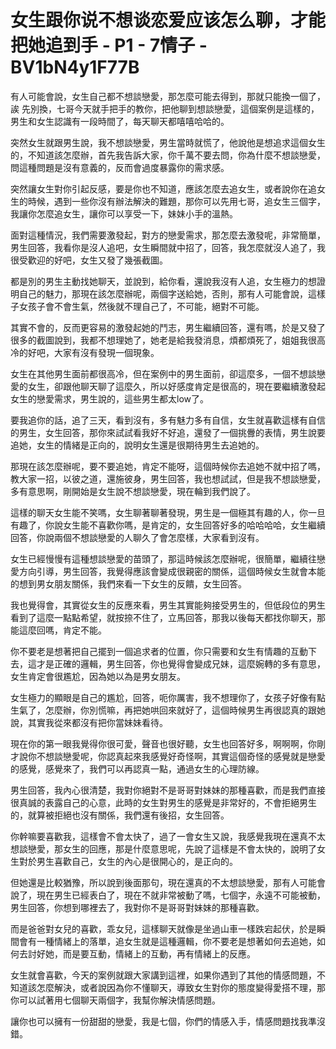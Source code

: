 # 女生跟你说不想谈恋爱应该怎么聊，才能把她追到手 - P1 - 7情子 - BV1bN4y1F77B

有人可能會說，女生自己都不想談戀愛，那怎麼可能去得到，那就只能換一個了，誒 先別換，七哥今天就手把手的教你，把他聊到想談戀愛，這個案例是這樣的，男生和女生認識有一段時間了，每天聊天都嘻嘻哈哈的。

突然女生就跟男生說，我不想談戀愛，男生當時就慌了，他說他是想追求這個女生的，不知道該怎麼辦，首先我告訴大家，你千萬不要去問，你為什麼不想談戀愛，問這種問題是沒有意義的，反而會過度暴露你的需求感。

突然讓女生對你引起反感，要是你也不知道，應該怎麼去追女生，或者說你在追女生的時候，遇到一些你沒有辦法解決的難題，那你可以先用七哥，追女生三個字，我讓你怎麼追女生，讓你可以享受一下，妹妹小手的溫熱。

面對這種情況，我們需要激發起，對方的戀愛需求，那怎麼去激發呢，非常簡單，男生回答，我看你是沒人追吧，女生瞬間就中招了，回答，我怎麼就沒人追了，我很受歡迎的好吧，女生又發了幾張截圖。

都是別的男生主動找她聊天，並說到，給你看，還說我沒有人追，女生極力的想證明自己的魅力，那現在該怎麼辦呢，兩個字送給她，否則，那有人可能會說，這樣子女孩子會不會生氣，然後就不理自己了，不可能，絕對不可能。

其實不會的，反而更容易的激發起她的鬥志，男生繼續回答，還有嗎，於是又發了很多的截圖說到，我都不想理她了，她老是給我發消息，煩都煩死了，姐姐我很高冷的好吧，大家有沒有發現一個現象。

女生在其他男生面前都很高冷，但在案例中的男生面前，卻這麼多，一個不想談戀愛的女生，卻跟他聊天聊了這麼久，所以好感度肯定是很高的，現在要繼續激發起女生的戀愛需求，男生說的，這些男生都太low了。

要我追你的話，追了三天，看到沒有，多有魅力多有自信，女生就喜歡這樣有自信的男生，女生回答，那你來試試看我好不好追，還發了一個挑釁的表情，男生說要追她，女生的情緒是正向的，說明女生還是很期待男生去追她的。

那現在該怎麼辦呢，要不要追她，肯定不能呀，這個時候你去追她不就中招了嗎，教大家一招，以彼之道，還施彼身，男生回答，我也想試試，但是我不想談戀愛，多有意思啊，剛開始是女生說不想談戀愛，現在輪到我們說了。

這樣的聊天女生能不笑嗎，女生聊著聊著發現，男生是一個極其有趣的人，你一旦有趣了，你說女生能不喜歡你嗎，是肯定的，女生回答好多的哈哈哈哈，女生繼續回答，你說兩個不想談戀愛的人聊久了會怎麼樣，大家看到沒有。

女生已經慢慢有這種想談戀愛的苗頭了，那這時候該怎麼辦呢，很簡單，繼續往戀愛方向引導，男生回答，我覺得應該會變成很親密的關係，這個時候女生就會本能的想到男女朋友關係，我們來看一下女生的反饋，女生回答。

我也覺得會，其實從女生的反應來看，男生其實能夠接受男生的，但低段位的男生看到了這麼一點點希望，就按捺不住了，立馬回答，那我以後每天都找你聊天，那能這麼回嗎，肯定不能。

你不要老是想著把自己擺到一個追求者的位置，你只需要和女生有情趣的互動下去，這才是正確的邏輯，男生回答，你也覺得會變成兄妹，這麼婉轉的多有意思，女生肯定會很尷尬，因為她以為是男女朋友。

女生極力的顯眼是自己的尷尬，回答，呃你厲害，我不想理你了，女孩子好像有點生氣了，怎麼辦，你別慌嘛，再把她哄回來就好了，這個時候男生再很認真的跟她說，其實我從來都沒有把你當妹妹看待。

現在你的第一眼我覺得你很可愛，聲音也很好聽，女生也回答好多，啊啊啊，你剛才說你不想談戀愛呢，你認真起來我感覺好奇怪啊，其實這個奇怪的感覺就是戀愛的感覺，感覺來了，我們可以再認真一點，通過女生的心理防線。

男生回答，我內心很清楚，我對你絕對不是哥哥對妹妹的那種喜歡，而是我們直接很真誠的表露自己的心意，此時的女生對男生的感覺是非常好的，不會拒絕男生的，就算被拒絕也沒有關係，我們還有後招，女生回答。

你幹嘛要喜歡我，這樣會不會太快了，過了一會女生又說，我感覺我現在還真不太想談戀愛，那女生的回應，那是什麼意思呢，先說了這樣是不會太快的，說明了女生對於男生喜歡自己，女生的內心是很開心的，是正向的。

但她還是比較猶豫，所以說到後面那句，現在還真的不太想談戀愛，那有人可能會說了，現在男生已經表白了，現在不就非常被動了嗎，七個字，永遠不可能被動，男生回答，你想到哪裡去了，我對你不是哥哥對妹妹的那種喜歡。

而是爸爸對女兒的喜歡，乖女兒，這樣聊天就像是坐過山車一樣跌宕起伏，於是瞬間會有一種情緒上的落單，追女生就是這種邏輯，你不要老是想著如何去追她，如何去討好她，而是要互動，情緒上的互動，再有情緒上的反應。

女生就會喜歡，今天的案例就跟大家講到這裡，如果你遇到了其他的情感問題，不知道該怎麼解決，或者說因為你不懂聊天，導致女生對你的態度變得愛搭不理，那你可以試著用七個聊天兩個字，我幫你解決情感問題。

讓你也可以擁有一份甜甜的戀愛，我是七個，你們的情感入手，情感問題找我準沒錯。